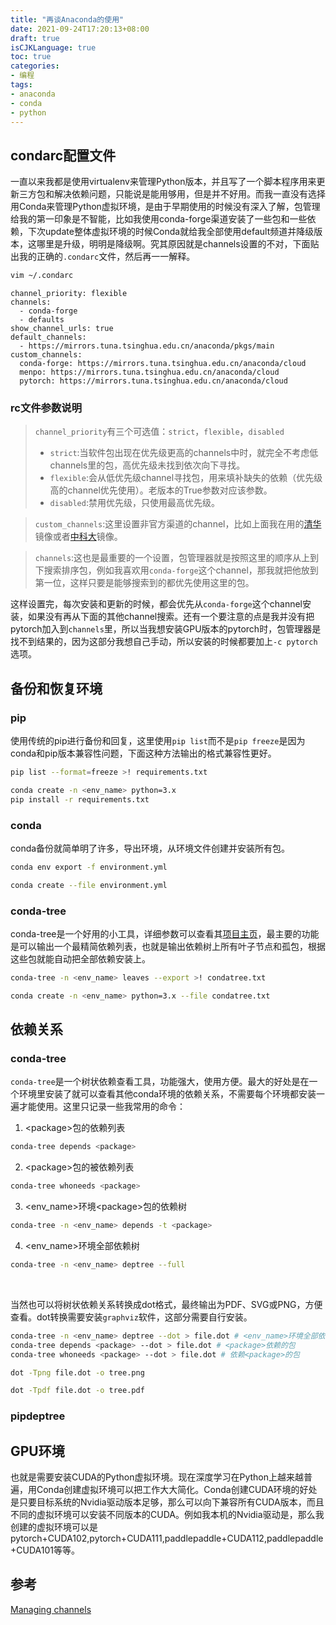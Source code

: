 ```yaml
---
title: "再谈Anaconda的使用"
date: 2021-09-24T17:20:13+08:00
draft: true
isCJKLanguage: true
toc: true
categories:
- 编程
tags:
- anaconda
- conda
- python
---
```


## condarc配置文件
一直以来我都是使用virtualenv来管理Python版本，并且写了一个脚本程序用来更新三方包和解决依赖问题，只能说是能用够用，但是并不好用。而我一直没有选择用Conda来管理Python虚拟环境，是由于早期使用的时候没有深入了解，包管理给我的第一印象是不智能，比如我使用conda-forge渠道安装了一些包和一些依赖，下次update整体虚拟环境的时候Conda就给我全部使用default频道并降级版本，这哪里是升级，明明是降级啊。究其原因就是channels设置的不对，下面贴出我的正确的`.condarc`文件，然后再一一解释。

```bash
vim ~/.condarc
```
```apacheconf
channel_priority: flexible
channels:
  - conda-forge
  - defaults
show_channel_urls: true
default_channels:
  - https://mirrors.tuna.tsinghua.edu.cn/anaconda/pkgs/main
custom_channels:
  conda-forge: https://mirrors.tuna.tsinghua.edu.cn/anaconda/cloud
  menpo: https://mirrors.tuna.tsinghua.edu.cn/anaconda/cloud
  pytorch: https://mirrors.tuna.tsinghua.edu.cn/anaconda/cloud
```

### rc文件参数说明
> `channel_priority`有三个可选值：`strict`，`flexible`，`disabled`
> - `strict`:当软件包出现在优先级更高的channels中时，就完全不考虑低channels里的包，高优先级未找到依次向下寻找。
>  - `flexible`:会从低优先级channel寻找包，用来填补缺失的依赖（优先级高的channel优先使用）。老版本的True参数对应该参数。
>  - `disabled`:禁用优先级，只使用最高优先级。


> `custom_channels`:这里设置非官方渠道的channel，比如上面我在用的[清华](https://mirror.tuna.tsinghua.edu.cn/help/anaconda/)镜像或者[中科大](https://mirrors.ustc.edu.cn/help/anaconda.html)镜像。


> `channels`:这也是最重要的一个设置，包管理器就是按照这里的顺序从上到下搜索排序包，例如我喜欢用`conda-forge`这个channel，那我就把他放到第一位，这样只要是能够搜索到的都优先使用这里的包。

这样设置完，每次安装和更新的时候，都会优先从`conda-forge`这个channel安装，如果没有再从下面的其他channel搜索。还有一个要注意的点是我并没有把pytorch加入到`channels`里，所以当我想安装GPU版本的pytorch时，包管理器是找不到结果的，因为这部分我想自己手动，所以安装的时候都要加上`-c pytorch`选项。

## 备份和恢复环境

### pip
使用传统的pip进行备份和回复，这里使用`pip list`而不是`pip freeze`是因为conda和pip版本兼容性问题，下面这种方法输出的格式兼容性更好。
```bash
pip list --format=freeze >! requirements.txt
```
```bash
conda create -n <env_name> python=3.x
pip install -r requirements.txt
```
### conda
conda备份就简单明了许多，导出环境，从环境文件创建并安装所有包。
```bash
conda env export -f environment.yml
```
```bash
conda create --file environment.yml
```
### conda-tree
conda-tree是一个好用的小工具，详细参数可以查看其[项目主页](https://github.com/rvalieris/conda-tree)，最主要的功能是可以输出一个最精简依赖列表，也就是输出依赖树上所有叶子节点和孤包，根据这些包就能自动把全部依赖安装上。
```bash
conda-tree -n <env_name> leaves --export >! condatree.txt
```
```bash
conda create -n <env_name> python=3.x --file condatree.txt
```

## 依赖关系
### conda-tree
`conda-tree`是一个树状依赖查看工具，功能强大，使用方便。最大的好处是在一个环境里安装了就可以查看其他conda环境的依赖关系，不需要每个环境都安装一遍才能使用。这里只记录一些我常用的命令：
1. \<package\>包的依赖列表
```bash
conda-tree depends <package>
```

2. \<package\>包的被依赖列表
```bash
conda-tree whoneeds <package>
```

3. \<env_name\>环境\<package\>包的依赖树
```bash
conda-tree -n <env_name> depends -t <package>
```

4. \<env_name\>环境全部依赖树
```bash
conda-tree -n <env_name> deptree --full
```
<br>

当然也可以将树状依赖关系转换成dot格式，最终输出为PDF、SVG或PNG，方便查看。dot转换需要安装`graphviz`软件，这部分需要自行安装。

```bash
conda-tree -n <env_name> deptree --dot > file.dot # <env_name>环境全部依赖关系
conda-tree depends <package> --dot > file.dot # <package>依赖的包
conda-tree whoneeds <package> --dot > file.dot # 依赖<package>的包
```
```bash
dot -Tpng file.dot -o tree.png
```
```bash
dot -Tpdf file.dot -o tree.pdf
```
### pipdeptree

## GPU环境
也就是需要安装CUDA的Python虚拟环境。现在深度学习在Python上越来越普遍，用Conda创建虚拟环境可以把工作大大简化。Conda创建CUDA环境的好处是只要目标系统的Nvidia驱动版本足够，那么可以向下兼容所有CUDA版本，而且不同的虚拟环境可以安装不同版本的CUDA。例如我本机的Nvidia驱动是，那么我创建的虚拟环境可以是pytorch+CUDA102,pytorch+CUDA111,paddlepaddle+CUDA112,paddlepaddle+CUDA101等等。

## 参考
[Managing channels](https://conda.io/projects/conda/en/latest/user-guide/tasks/manage-channels.html#strict-channel-priority)
